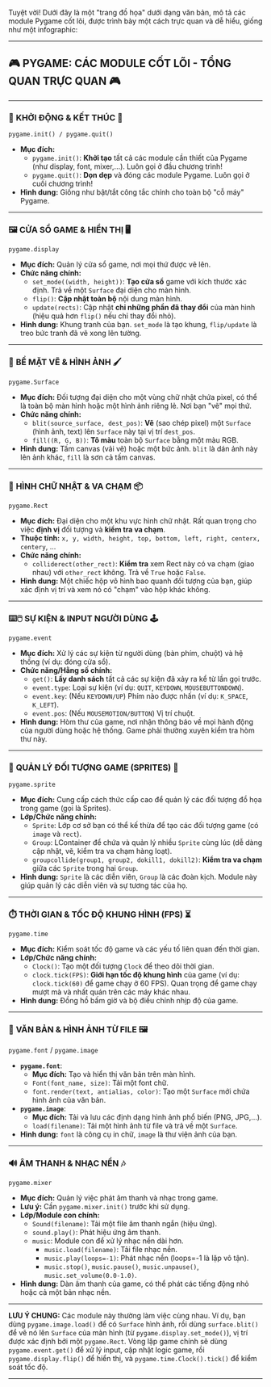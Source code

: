 Tuyệt vời! Dưới đây là một "trang đồ họa" dưới dạng văn bản, mô tả các module Pygame cốt lõi, được trình bày một cách trực quan và dễ hiểu, giống như một infographic:

---

## 🎮 **PYGAME: CÁC MODULE CỐT LÕI - TỔNG QUAN TRỰC QUAN** 🎮

---

### 🚀 **KHỞI ĐỘNG & KẾT THÚC** 🏁
`pygame.init() / pygame.quit()`
*   **Mục đích:**
    *   `pygame.init()`: **Khởi tạo** tất cả các module cần thiết của Pygame (như display, font, mixer,...). Luôn gọi ở đầu chương trình!
    *   `pygame.quit()`: **Dọn dẹp** và đóng các module Pygame. Luôn gọi ở cuối chương trình!
*   **Hình dung:** Giống như bật/tắt công tắc chính cho toàn bộ "cỗ máy" Pygame.

---

### 🖼️ **CỬA SỔ GAME & HIỂN THỊ** 🖥️
`pygame.display`
*   **Mục đích:** Quản lý cửa sổ game, nơi mọi thứ được vẽ lên.
*   **Chức năng chính:**
    *   `set_mode((width, height))`: **Tạo cửa sổ** game với kích thước xác định. Trả về một `Surface` đại diện cho màn hình.
    *   `flip()`: **Cập nhật toàn bộ** nội dung màn hình.
    *   `update(rects)`: Cập nhật **chỉ những phần đã thay đổi** của màn hình (hiệu quả hơn `flip()` nếu chỉ thay đổi nhỏ).
*   **Hình dung:** Khung tranh của bạn. `set_mode` là tạo khung, `flip/update` là treo bức tranh đã vẽ xong lên tường.

---

### 🎨 **BỀ MẶT VẼ & HÌNH ẢNH** 🖌️
`pygame.Surface`
*   **Mục đích:** Đối tượng đại diện cho một vùng chữ nhật chứa pixel, có thể là toàn bộ màn hình hoặc một hình ảnh riêng lẻ. Nơi bạn "vẽ" mọi thứ.
*   **Chức năng chính:**
    *   `blit(source_surface, dest_pos)`: **Vẽ** (sao chép pixel) một `Surface` (hình ảnh, text) lên `Surface` này tại vị trí `dest_pos`.
    *   `fill((R, G, B))`: **Tô màu** toàn bộ `Surface` bằng một màu RGB.
*   **Hình dung:** Tấm canvas (vải vẽ) hoặc một bức ảnh. `blit` là dán ảnh này lên ảnh khác, `fill` là sơn cả tấm canvas.

---

### 📏 **HÌNH CHỮ NHẬT & VA CHẠM** 📦
`pygame.Rect`
*   **Mục đích:** Đại diện cho một khu vực hình chữ nhật. Rất quan trọng cho việc **định vị** đối tượng và **kiểm tra va chạm**.
*   **Thuộc tính:** `x, y, width, height, top, bottom, left, right, centerx, centery`, ...
*   **Chức năng chính:**
    *   `colliderect(other_rect)`: **Kiểm tra** xem Rect này có va chạm (giao nhau) với `other_rect` không. Trả về `True` hoặc `False`.
*   **Hình dung:** Một chiếc hộp vô hình bao quanh đối tượng của bạn, giúp xác định vị trí và xem nó có "chạm" vào hộp khác không.

---

### ⌨️🖱️ **SỰ KIỆN & INPUT NGƯỜI DÙNG** 🕹️
`pygame.event`
*   **Mục đích:** Xử lý các sự kiện từ người dùng (bàn phím, chuột) và hệ thống (ví dụ: đóng cửa sổ).
*   **Chức năng/Hằng số chính:**
    *   `get()`: **Lấy danh sách** tất cả các sự kiện đã xảy ra kể từ lần gọi trước.
    *   `event.type`: Loại sự kiện (ví dụ: `QUIT`, `KEYDOWN`, `MOUSEBUTTONDOWN`).
    *   `event.key`: (Nếu `KEYDOWN/UP`) Phím nào được nhấn (ví dụ: `K_SPACE`, `K_LEFT`).
    *   `event.pos`: (Nếu `MOUSEMOTION/BUTTON`) Vị trí chuột.
*   **Hình dung:** Hòm thư của game, nơi nhận thông báo về mọi hành động của người dùng hoặc hệ thống. Game phải thường xuyên kiểm tra hòm thư này.

---

### 👾 **QUẢN LÝ ĐỐI TƯỢNG GAME (SPRITES)** 👻
`pygame.sprite`
*   **Mục đích:** Cung cấp cách thức cấp cao để quản lý các đối tượng đồ họa trong game (gọi là Sprites).
*   **Lớp/Chức năng chính:**
    *   `Sprite`: Lớp cơ sở bạn có thể kế thừa để tạo các đối tượng game (có `image` và `rect`).
    *   `Group`: LContainer để chứa và quản lý nhiều `Sprite` cùng lúc (dễ dàng cập nhật, vẽ, kiểm tra va chạm hàng loạt).
    *   `groupcollide(group1, group2, dokill1, dokill2)`: **Kiểm tra va chạm** giữa các `Sprite` trong hai `Group`.
*   **Hình dung:** `Sprite` là các diễn viên, `Group` là các đoàn kịch. Module này giúp quản lý các diễn viên và sự tương tác của họ.

---

### ⏱️ **THỜI GIAN & TỐC ĐỘ KHUNG HÌNH (FPS)** ⏳
`pygame.time`
*   **Mục đích:** Kiểm soát tốc độ game và các yếu tố liên quan đến thời gian.
*   **Lớp/Chức năng chính:**
    *   `Clock()`: Tạo một đối tượng `Clock` để theo dõi thời gian.
    *   `clock.tick(FPS)`: **Giới hạn tốc độ khung hình** của game (ví dụ: `clock.tick(60)` để game chạy ở 60 FPS). Quan trọng để game chạy mượt mà và nhất quán trên các máy khác nhau.
*   **Hình dung:** Đồng hồ bấm giờ và bộ điều chỉnh nhịp độ của game.

---

### 📝 **VĂN BẢN & HÌNH ẢNH TỪ FILE** 🖼️
`pygame.font` / `pygame.image`
*   **`pygame.font`**:
    *   **Mục đích:** Tạo và hiển thị văn bản trên màn hình.
    *   `Font(font_name, size)`: Tải một font chữ.
    *   `font.render(text, antialias, color)`: Tạo một `Surface` mới chứa hình ảnh của văn bản.
*   **`pygame.image`**:
    *   **Mục đích:** Tải và lưu các định dạng hình ảnh phổ biến (PNG, JPG,...).
    *   `load(filename)`: Tải một hình ảnh từ file và trả về một `Surface`.
*   **Hình dung:** `font` là công cụ in chữ, `image` là thư viện ảnh của bạn.

---

### 🔊 **ÂM THANH & NHẠC NỀN** 🎶
`pygame.mixer`
*   **Mục đích:** Quản lý việc phát âm thanh và nhạc trong game.
*   **Lưu ý:** Cần `pygame.mixer.init()` trước khi sử dụng.
*   **Lớp/Module con chính:**
    *   `Sound(filename)`: Tải một file âm thanh ngắn (hiệu ứng).
    *   `sound.play()`: Phát hiệu ứng âm thanh.
    *   `music`: Module con để xử lý nhạc nền dài hơn.
        *   `music.load(filename)`: Tải file nhạc nền.
        *   `music.play(loops=-1)`: Phát nhạc nền (loops=-1 là lặp vô tận).
        *   `music.stop()`, `music.pause()`, `music.unpause()`, `music.set_volume(0.0-1.0)`.
*   **Hình dung:** Dàn âm thanh của game, có thể phát các tiếng động nhỏ hoặc cả một bản nhạc nền.

---

**LƯU Ý CHUNG:** Các module này thường làm việc cùng nhau. Ví dụ, bạn dùng `pygame.image.load()` để có `Surface` hình ảnh, rồi dùng `surface.blit()` để vẽ nó lên `Surface` của màn hình (từ `pygame.display.set_mode()`), vị trí được xác định bởi một `pygame.Rect`. Vòng lặp game chính sẽ dùng `pygame.event.get()` để xử lý input, cập nhật logic game, rồi `pygame.display.flip()` để hiển thị, và `pygame.time.Clock().tick()` để kiểm soát tốc độ.

---